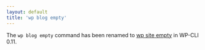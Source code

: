 ```yaml
---
layout: default
title: 'wp blog empty'
---
```

The `wp blog empty` command has been renamed to [wp site empty](/commands/site/empty) in WP-CLI 0.11.
